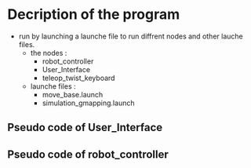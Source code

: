 # Decription of the program
* run by launching a launche file to run diffrent nodes and other lauche files.
  * the nodes : 
    * robot_controller
    * User_Interface
    * teleop_twist_keyboard
  * launche files : 
    * move_base.launch 
    * simulation_gmapping.launch            


## Pseudo code of User_Interface

## Pseudo code of robot_controller 
